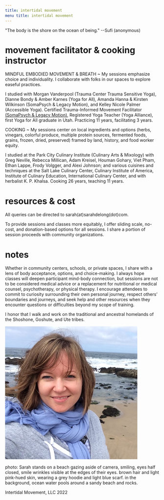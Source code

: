 ```yaml
---
title: intertidal movement  
menu title: intertidal movement
---
```


"The body is the shore on the ocean of being." --Sufi (anonymous)

# movement facilitator & cooking instructor  

MINDFUL EMBODIED MOVEMENT & BREATH ~ My sessions emphasize choice and individuality. I collaborate with folks in our spaces to explore easeful practices. 

I studied with Morgan Vanderpool (Trauma Center Trauma Sensitive Yoga), Dianne Bondy & Amber Karnes (Yoga for All), Amanda Hanna & Kirsten Wilkinson (SomaPsych & Legacy Motion), and Kelley Nicole Palmer (Accessible Yoga). Certified Trauma-Informed Movement Facilitator [(SomaPsych & Legacy Motion)](https://www.somapsych.org/trauma-informed-movement-facilitator-training), Registered Yoga Teacher (Yoga Alliance), first Yoga for All graduate in Utah. Practicing 11 years, facilitating 3 years.   

COOKING ~ My sessions center on local ingredients and options (herbs, vinegars, colorful produce, multiple protein sources, fermented foods, grains, frozen, dried, preserved) framed by land, history, and food worker equity. 

I studied at the Park City Culinary Institute (Culinary Arts & Mixology) with Greg Neville, Rebecca Millican, Adam Kreisel, Houman Gohary, Viet Pham, Ethan Lappe, Frody Volgger, and Alexi Johnson; and various cuisines and techniques at the Salt Lake Culinary Center, Culinary Institute of America, Institute of Culinary Education, International Culinary Center, and with herbalist K. P. Khalsa. Cooking 26 years, teaching 11 years. 

# resources & cost 

All queries can be directed to sarah(at)sarahdelong(dot)com. 

To provide sessions and classes more equitably, I offer sliding scale, no-cost, and donation-based options for all sessions. I share a portion of session proceeds with community organizations. 


# notes

Whether in community centers, schools, or private spaces, I share with a lens of body acceptance, options, and choice-making. I always hope classes will deepen participant mind-body connection, but sessions are not to be considered medical advice or a replacement for nutritional or medical counsel, psychotherapy, or physical therapy. I encourage attendees to commit to curiosity surrounding their own personal journey, respect others’ boundaries and journeys, and seek help and other resources when they encounter questions or difficulties beyond my scope of training.  

I honor that I walk and work on the traditional and ancestral homelands of the Shoshone, Goshute, and Ute tribes. 


![me](/hihello.JPG)

photo: Sarah stands on a beach gazing aside of camera, smiling, eyes half closed, smile wrinkles visible at the edges of their eyes. brown hair and light pink-hued skin, wearing a grey hoodie and light blue scarf. in the background, ocean water pools around a sandy beach and rocks.

Intertidal Movement, LLC 2022
